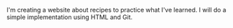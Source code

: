 I'm creating a website about recipes to practice what I've learned. I will do a simple implementation using HTML and Git.